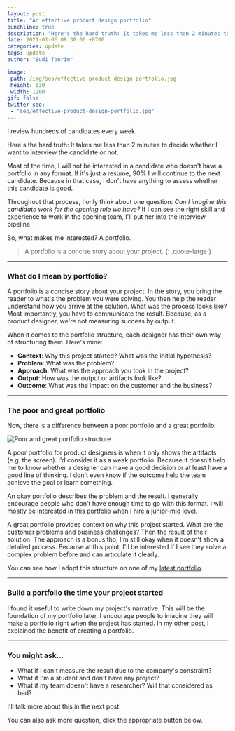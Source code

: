 ```yaml
---
layout: post
title: "An effective product design portfolio"
punchline: true
description: "Here's the hard truth: It takes me less than 2 minutes to decide whether I want to interview the candidate or not. "
date: 2021-01-06 08:30:00 +0700
categories: update
tags: update
author: "Budi Tanrim"

image:
 path: /img/seo/effective-product-design-portfolio.jpg
 height: 630
 width: 1200
gif: false
twitter-seo: 
 - "seo/effective-product-design-portfolio.jpg"
---
```


I review hundreds of candidates every week.

Here's the hard truth: It takes me less than 2 minutes to decide whether I want to interview the candidate or not. 

Most of the time, I will not be interested in a candidate who doesn't have a portfolio in any format. If it's just a resume, 90% I will continue to the next candidate. Because in that case, I don't have anything to assess whether this candidate is good.

Throughout that process, I only think about one question: *Can I imagine this candidate work for the opening role we have?* If I can see the right skill and experience to work in the opening team, I'll put her into the interview pipeline.

So, what makes me interested? A portfolio.

>  A portfolio is a concise story about your project.
{: .quote-large }
---

### What do I mean by portfolio?
A portfolio is a concise story about your project. In the story, you bring the reader to what's the problem you were solving. You then help the reader understand how you arrive at the solution. What was the process looks like? Most importantly, you have to communicate the result. Because, as a product designer, we're not measuring success by output.

When it comes to the portfolio structure, each designer has their own way of structuring them. Here's mine:

- **Context**: Why this project started? What was the initial hypothesis?
- **Problem**: What was the problem?
- **Approach**: What was the approach you took in the project?
- **Output**: How was the output or artifacts look like?
- **Outcome**: What was the impact on the customer and the business?

---

### The poor and great portfolio
Now, there is a difference between a poor portfolio and a great portfolio:

<div class="img-wrapper m-b-m">
    <img src="https://buditanrim.co/img/seo/effective-product-design-portfolio.jpg" alt="Poor and great portfolio structure" class="illustration" />
</div>

A poor portfolio for product designers is when it only shows the artifacts (e.g. the screen). I'd consider it as a weak portfolio. Because it doesn't help me to know whether a designer can make a good decision or at least have a good line of thinking. I don't even know if the outcome help the team achieve the goal or learn something.

An okay portfolio describes the problem and the result. I generally encourage people who don't have enough time to go with this format. I will mostly be interested in this portfolio when I hire a junior-mid level.

A great portfolio provides context on why this project started. What are the customer problems and business challenges? Then the result of their solution. The approach is a bonus tho, I'm still okay when it doesn't show a detailed process. Because at this point, I'll be interested if I see they solve a complex problem before and can articulate it clearly.

You can see how I adopt this structure on one of my [latest portfolio][link-1].

---

### Build a portfolio the time your project started
I found it useful to write down my project's narrative. This will be the foundation of my portfolio later. I encourage people to imagine they will make a portfolio right when the project has started. In my [other post][link-2], I explained the benefit of creating a portfolio.

---

### You might ask...
- What if I can't measure the result due to the company's constraint?
- What if I'm a student and don't have any project?
- What if my team doesn't have a researcher? Will that considered as bad?

I'll talk more about this in the next post.

You can also ask more question, click the appropriate button below.

[link-1]: https://buditanrim.co/bukalapak-design-language/
[link-2]: https://buditanrim.co/2020/the-benefit-of-creating-a-portfolio/

